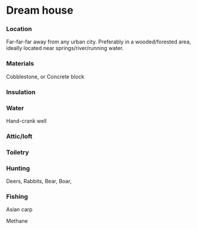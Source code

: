 # Dream house

### Location

Far-far-far away from any urban city. Preferably in a wooded/forested area, ideally located near springs/river/running water.

### Materials

Cobblestone, or Concrete block

### Insulation

### Water

Hand-crank well

### Attic/loft

### Toiletry

### Hunting

Deers, Rabbits, Bear, Boar, 

### Fishing

Asian carp

Methane
